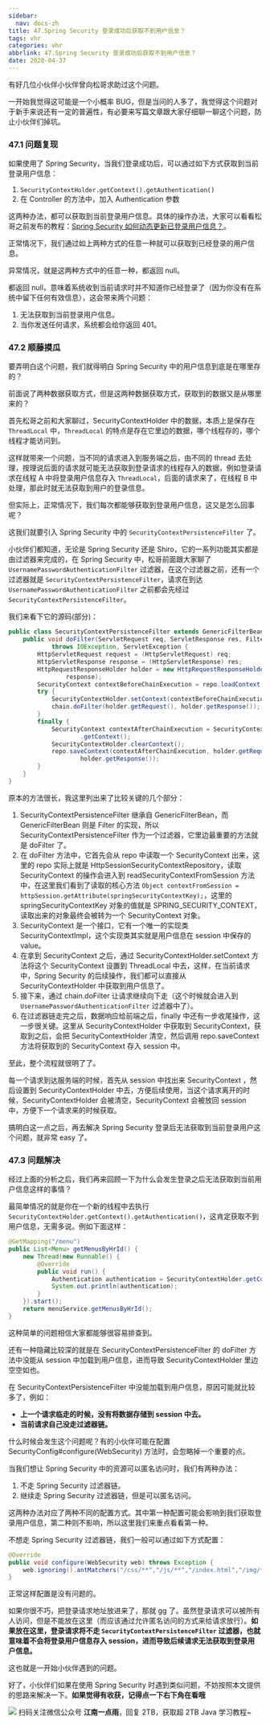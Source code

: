 ```yaml
---
sidebar:
  nav: docs-zh
title: 47.Spring Security 登录成功后获取不到用户信息？
tags: vhr
categories: vhr
abbrlink: 47.Spring Security 登录成功后获取不到用户信息？
date: 2020-04-37
---
```



有好几位小伙伴小伙伴曾向松哥求助过这个问题。

一开始我觉得这可能是一个小概率 BUG，但是当问的人多了，我觉得这个问题对于新手来说还有一定的普遍性，有必要来写篇文章跟大家仔细聊一聊这个问题，防止小伙伴们掉坑。

### 47.1 问题复现

如果使用了 Spring Security，当我们登录成功后，可以通过如下方式获取到当前登录用户信息：

1. `SecurityContextHolder.getContext().getAuthentication()`
2. 在 Controller 的方法中，加入 Authentication 参数

这两种办法，都可以获取到当前登录用户信息。具体的操作办法，大家可以看看松哥之前发布的教程：[Spring Security 如何动态更新已登录用户信息？](https://mp.weixin.qq.com/s/jQZx4i4-vqjpBjpoJKJF4A)。

正常情况下，我们通过如上两种方式的任意一种就可以获取到已经登录的用户信息。

异常情况，就是这两种方式中的任意一种，都返回 null。

都返回 null，意味着系统收到当前请求时并不知道你已经登录了（因为你没有在系统中留下任何有效信息），这会带来两个问题：

1. 无法获取到当前登录用户信息。
2. 当你发送任何请求，系统都会给你返回 401。

### 47.2 顺藤摸瓜

要弄明白这个问题，我们就得明白 Spring Security 中的用户信息到底是在哪里存的？

前面说了两种数据获取方式，但是这两种数据获取方式，获取到的数据又是从哪里来的？

首先松哥之前和大家聊过，SecurityContextHolder 中的数据，本质上是保存在 `ThreadLocal` 中，`ThreadLocal` 的特点是存在它里边的数据，哪个线程存的，哪个线程才能访问到。

这样就带来一个问题，当不同的请求进入到服务端之后，由不同的 thread 去处理，按理说后面的请求就可能无法获取到登录请求的线程存入的数据，例如登录请求在线程 A 中将登录用户信息存入 `ThreadLocal`，后面的请求来了，在线程 B 中处理，那此时就无法获取到用户的登录信息。

但实际上，正常情况下，我们每次都能够获取到登录用户信息，这又是怎么回事呢？

这我们就要引入 Spring Security 中的 `SecurityContextPersistenceFilter` 了。

小伙伴们都知道，无论是 Spring Security 还是 Shiro，它的一系列功能其实都是由过滤器来完成的，在 Spring Security 中，松哥前面跟大家聊了 `UsernamePasswordAuthenticationFilter` 过滤器，在这个过滤器之前，还有一个过滤器就是 `SecurityContextPersistenceFilter`，请求在到达 `UsernamePasswordAuthenticationFilter` 之前都会先经过 `SecurityContextPersistenceFilter`。

我们来看下它的源码(部分)：

```java
public class SecurityContextPersistenceFilter extends GenericFilterBean {
	public void doFilter(ServletRequest req, ServletResponse res, FilterChain chain)
			throws IOException, ServletException {
		HttpServletRequest request = (HttpServletRequest) req;
		HttpServletResponse response = (HttpServletResponse) res;
		HttpRequestResponseHolder holder = new HttpRequestResponseHolder(request,
				response);
		SecurityContext contextBeforeChainExecution = repo.loadContext(holder);
		try {
			SecurityContextHolder.setContext(contextBeforeChainExecution);
			chain.doFilter(holder.getRequest(), holder.getResponse());
		}
		finally {
			SecurityContext contextAfterChainExecution = SecurityContextHolder
					.getContext();
			SecurityContextHolder.clearContext();
			repo.saveContext(contextAfterChainExecution, holder.getRequest(),
					holder.getResponse());
		}
	}
}
```

原本的方法很长，我这里列出来了比较关键的几个部分：

1. SecurityContextPersistenceFilter 继承自 GenericFilterBean，而 GenericFilterBean 则是 Filter 的实现，所以 SecurityContextPersistenceFilter 作为一个过滤器，它里边最重要的方法就是 doFilter 了。
2. 在 doFilter 方法中，它首先会从 repo 中读取一个 SecurityContext 出来，这里的 repo 实际上就是 HttpSessionSecurityContextRepository，读取 SecurityContext 的操作会进入到 readSecurityContextFromSession 方法中，在这里我们看到了读取的核心方法 `Object contextFromSession = httpSession.getAttribute(springSecurityContextKey);`，这里的 springSecurityContextKey 对象的值就是 SPRING_SECURITY_CONTEXT，读取出来的对象最终会被转为一个 SecurityContext 对象。
3. SecurityContext 是一个接口，它有一个唯一的实现类 SecurityContextImpl，这个实现类其实就是用户信息在 session 中保存的 value。
4. 在拿到 SecurityContext 之后，通过 SecurityContextHolder.setContext 方法将这个 SecurityContext 设置到 ThreadLocal 中去，这样，在当前请求中，Spring Security 的后续操作，我们都可以直接从 SecurityContextHolder 中获取到用户信息了。
5. 接下来，通过 chain.doFilter 让请求继续向下走（这个时候就会进入到 `UsernamePasswordAuthenticationFilter` 过滤器中了）。
6. 在过滤器链走完之后，数据响应给前端之后，finally 中还有一步收尾操作，这一步很关键。这里从 SecurityContextHolder 中获取到 SecurityContext，获取到之后，会把 SecurityContextHolder 清空，然后调用 repo.saveContext 方法将获取到的 SecurityContext 存入 session 中。

至此，整个流程就很明了了。

每一个请求到达服务端的时候，首先从 session 中找出来 SecurityContext ，然后设置到 SecurityContextHolder 中去，方便后续使用，当这个请求离开的时候，SecurityContextHolder 会被清空，SecurityContext 会被放回 session 中，方便下一个请求来的时候获取。

搞明白这一点之后，再去解决 Spring Security 登录后无法获取到当前登录用户这个问题，就非常 easy 了。

### 47.3 问题解决

经过上面的分析之后，我们再来回顾一下为什么会发生登录之后无法获取到当前用户信息这样的事情？

最简单情况的就是你在一个新的线程中去执行 `SecurityContextHolder.getContext().getAuthentication()`，这肯定获取不到用户信息，无需多说。例如下面这样：

```java
@GetMapping("/menu")
public List<Menu> getMenusByHrId() {
    new Thread(new Runnable() {
        @Override
        public void run() {
            Authentication authentication = SecurityContextHolder.getContext().getAuthentication();
            System.out.println(authentication);
        }
    }).start();
    return menuService.getMenusByHrId();
}
```

这种简单的问题相信大家都能够很容易排查到。

还有一种隐藏比较深的就是在 SecurityContextPersistenceFilter 的 doFilter 方法中没能从 session 中加载到用户信息，进而导致 SecurityContextHolder 里边空空如也。

在 SecurityContextPersistenceFilter 中没能加载到用户信息，原因可能就比较多了，例如：

- **上一个请求临走的时候，没有将数据存储到 session 中去。**
- **当前请求自己没走过滤器链。**

什么时候会发生这个问题呢？有的小伙伴可能在配置 SecurityConfig#configure(WebSecurity) 方法时，会忽略掉一个重要的点。

当我们想让 Spring Security 中的资源可以匿名访问时，我们有两种办法：

1. 不走 Spring Security 过滤器链。
2. 继续走 Spring Security 过滤器链，但是可以匿名访问。

这两种办法对应了两种不同的配置方式。其中第一种配置可能会影响到我们获取登录用户信息，第二种则不影响，所以这里我们来重点看看第一种。

不想走 Spring Security 过滤器链，我们一般可以通过如下方式配置：

```java
@Override
public void configure(WebSecurity web) throws Exception {
    web.ignoring().antMatchers("/css/**","/js/**","/index.html","/img/**","/fonts/**","/favicon.ico","/verifyCode");
}
```

正常这样配置是没有问题的。

如果你很不巧，把登录请求地址放进来了，那就 gg 了。虽然登录请求可以被所有人访问，但是不能放在这里（而应该通过允许匿名访问的方式来给请求放行）。**如果放在这里，登录请求将不走 `SecurityContextPersistenceFilter` 过滤器，也就意味着不会将登录用户信息存入 session，进而导致后续请求无法获取到登录用户信息。**

这也就是一开始小伙伴遇到的问题。

好了，小伙伴们如果在使用 Spring Security 时遇到类似问题，不妨按照本文提供的思路来解决一下。**如果觉得有收获，记得点一下右下角在看哦**








![](http://img.itboyhub.com//2020/04/vhr/weixin.jpg)
扫码关注微信公众号 **江南一点雨**，回复 2TB，获取超 2TB Java 学习教程~


